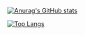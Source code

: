 [![Anurag's GitHub stats](https://github-readme-stats.vercel.app/api?username=landarxt)](https://github.com/anuraghazra/github-readme-stats)


[![Top Langs](https://github-readme-stats.vercel.app/api/top-langs/?username=landarxt)](https://github.com/anuraghazra/github-readme-stats)

